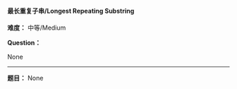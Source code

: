 #### 最长重复子串/Longest Repeating Substring
**难度：** 中等/Medium

**Question：** 

None

------

**题目：** 
None
